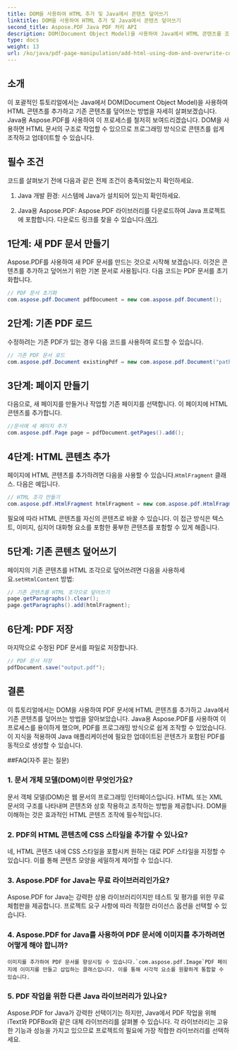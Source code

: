 ```yaml
---
title: DOM을 사용하여 HTML 추가 및 Java에서 콘텐츠 덮어쓰기
linktitle: DOM을 사용하여 HTML 추가 및 Java에서 콘텐츠 덮어쓰기
second_title: Aspose.PDF Java PDF 처리 API
description: DOM(Document Object Model)을 사용하여 Java에서 HTML 콘텐츠를 조작하고 기존 콘텐츠를 덮어쓰는 방법을 알아보세요. Aspose.PDF for Java를 사용하여 소스 코드 예제와 함께 이 단계별 가이드를 따르세요.
type: docs
weight: 13
url: /ko/java/pdf-page-manipulation/add-html-using-dom-and-overwrite-content-in-java/
---
```


## 소개

이 포괄적인 튜토리얼에서는 Java에서 DOM(Document Object Model)을 사용하여 HTML 콘텐츠를 추가하고 기존 콘텐츠를 덮어쓰는 방법을 자세히 살펴보겠습니다. Java용 Aspose.PDF를 사용하여 이 프로세스를 철저히 보여드리겠습니다. DOM을 사용하면 HTML 문서의 구조로 작업할 수 있으므로 프로그래밍 방식으로 콘텐츠를 쉽게 조작하고 업데이트할 수 있습니다.

## 필수 조건

코드를 살펴보기 전에 다음과 같은 전제 조건이 충족되었는지 확인하세요.

1. Java 개발 환경: 시스템에 Java가 설치되어 있는지 확인하세요.

2.  Java용 Aspose.PDF: Aspose.PDF 라이브러리를 다운로드하여 Java 프로젝트에 포함합니다. 다운로드 링크를 찾을 수 있습니다.[여기](https://releases.aspose.com/pdf/java/).

## 1단계: 새 PDF 문서 만들기

Aspose.PDF를 사용하여 새 PDF 문서를 만드는 것으로 시작해 보겠습니다. 이것은 콘텐츠를 추가하고 덮어쓰기 위한 기본 문서로 사용됩니다. 다음 코드는 PDF 문서를 초기화합니다.

```java
// PDF 문서 초기화
com.aspose.pdf.Document pdfDocument = new com.aspose.pdf.Document();
```

## 2단계: 기존 PDF 로드

수정하려는 기존 PDF가 있는 경우 다음 코드를 사용하여 로드할 수 있습니다.

```java
// 기존 PDF 문서 로드
com.aspose.pdf.Document existingPdf = new com.aspose.pdf.Document("path/to/existing.pdf");
```

## 3단계: 페이지 만들기

다음으로, 새 페이지를 만들거나 작업할 기존 페이지를 선택합니다. 이 페이지에 HTML 콘텐츠를 추가합니다.

```java
//문서에 새 페이지 추가
com.aspose.pdf.Page page = pdfDocument.getPages().add();
```

## 4단계: HTML 콘텐츠 추가

 페이지에 HTML 콘텐츠를 추가하려면 다음을 사용할 수 있습니다.`HtmlFragment` 클래스. 다음은 예입니다.

```java
// HTML 조각 만들기
com.aspose.pdf.HtmlFragment htmlFragment = new com.aspose.pdf.HtmlFragment("<h1>Hello, World!</h1>");
```

필요에 따라 HTML 콘텐츠를 자신의 콘텐츠로 바꿀 수 있습니다. 이 접근 방식은 텍스트, 이미지, 심지어 대화형 요소를 포함한 풍부한 콘텐츠를 포함할 수 있게 해줍니다.

## 5단계: 기존 콘텐츠 덮어쓰기

 페이지의 기존 콘텐츠를 HTML 조각으로 덮어쓰려면 다음을 사용하세요.`setHtmlContent` 방법:

```java
// 기존 콘텐츠를 HTML 조각으로 덮어쓰기
page.getParagraphs().clear();
page.getParagraphs().add(htmlFragment);
```

## 6단계: PDF 저장

마지막으로 수정된 PDF 문서를 파일로 저장합니다.

```java
// PDF 문서 저장
pdfDocument.save("output.pdf");
```

## 결론

이 튜토리얼에서는 DOM을 사용하여 PDF 문서에 HTML 콘텐츠를 추가하고 Java에서 기존 콘텐츠를 덮어쓰는 방법을 알아보았습니다. Java용 Aspose.PDF를 사용하여 이 프로세스를 용이하게 했으며, PDF를 프로그래밍 방식으로 쉽게 조작할 수 있었습니다. 이 지식을 적용하여 Java 애플리케이션에 필요한 업데이트된 콘텐츠가 포함된 PDF를 동적으로 생성할 수 있습니다.

##FAQ(자주 묻는 질문)

### 1. 문서 개체 모델(DOM)이란 무엇인가요?
   문서 객체 모델(DOM)은 웹 문서의 프로그래밍 인터페이스입니다. HTML 또는 XML 문서의 구조를 나타내며 콘텐츠와 상호 작용하고 조작하는 방법을 제공합니다. DOM을 이해하는 것은 효과적인 HTML 콘텐츠 조작에 필수적입니다.

### 2. PDF의 HTML 콘텐츠에 CSS 스타일을 추가할 수 있나요?
   네, HTML 콘텐츠 내에 CSS 스타일을 포함시켜 원하는 대로 PDF 스타일을 지정할 수 있습니다. 이를 통해 콘텐츠 모양을 세밀하게 제어할 수 있습니다.

### 3. Aspose.PDF for Java는 무료 라이브러리인가요?
   Aspose.PDF for Java는 강력한 상용 라이브러리이지만 테스트 및 평가를 위한 무료 체험판을 제공합니다. 프로젝트 요구 사항에 따라 적절한 라이선스 옵션을 선택할 수 있습니다.

### 4. Aspose.PDF for Java를 사용하여 PDF 문서에 이미지를 추가하려면 어떻게 해야 합니까?
    이미지를 추가하여 PDF 문서를 향상시킬 수 있습니다.`com.aspose.pdf.Image`PDF 페이지에 이미지를 만들고 삽입하는 클래스입니다. 이를 통해 시각적 요소를 원활하게 통합할 수 있습니다.

### 5. PDF 작업을 위한 다른 Java 라이브러리가 있나요?
   Aspose.PDF for Java가 강력한 선택이기는 하지만, Java에서 PDF 작업을 위해 iText와 PDFBox와 같은 대체 라이브러리를 살펴볼 수 있습니다. 각 라이브러리는 고유한 기능과 성능을 가지고 있으므로 프로젝트의 필요에 가장 적합한 라이브러리를 선택하세요.
